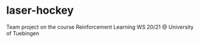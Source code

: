 # laser-hockey
Team project on the course Reinforcement Learning WS 20/21 @ University of Tuebingen
